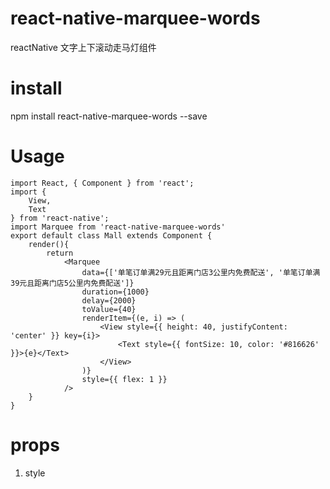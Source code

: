 # react-native-marquee-words
reactNative 文字上下滚动走马灯组件

# install
npm install react-native-marquee-words --save

# Usage
```
import React, { Component } from 'react';
import {
    View,
    Text
} from 'react-native';
import Marquee from 'react-native-marquee-words'
export default class Mall extends Component {
    render(){
        return 
            <Marquee
                data={['单笔订单满29元且距离门店3公里内免费配送', '单笔订单满39元且距离门店5公里内免费配送']}
                duration={1000}
                delay={2000}
                toValue={40}
                renderItem={(e, i) => (
                    <View style={{ height: 40, justifyContent: 'center' }} key={i}>
                        <Text style={{ fontSize: 10, color: '#816626' }}>{e}</Text>
                    </View>
                )}
                style={{ flex: 1 }}
            />
    }
}
```
# props
1. style